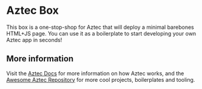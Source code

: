 # Aztec Box

This box is a one-stop-shop for Aztec that will deploy a minimal barebones HTML+JS page. You can use it as a boilerplate to start developing your own Aztec app in seconds!

## More information

Visit the [Aztec Docs](https://docs.aztec.network) for more information on how Aztec works, and the [Awesome Aztec Repository](https://github.com/AztecProtocol/awesome-aztec) for more cool projects, boilerplates and tooling.

